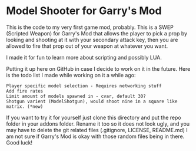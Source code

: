 # Model Shooter for Garry's Mod

This is the code to my very first game mod, probably. This is a SWEP (Scripted Weapon) for Garry's Mod that allows the player to pick a prop by looking and shooting at it with your secondary attack key, then you are allowed to fire that prop out of your weapon at whatever you want.

I made it for fun to learn more about scripting and possibly LUA.

Putting it up here on GitHub in case I decide to work on it in the future. Here is the todo list I made while working on it a while ago:

    Player specific model selection - Requires networking stuff
    Add fire rates
    Limit amount of models spawned in - cvar, default 30?
    Shotgun varient (ModelShotgun), would shoot nine in a square like matrix. (*new)

If you want to try it for yourself just clone this directory and put the repo folder in your addons folder. Rename it too so it does not look ugly, and you may have to delete the git related files (.gitignore, LICENSE, README.md) I am not sure if Garry's Mod is okay with those random files being in there. Good luck!
